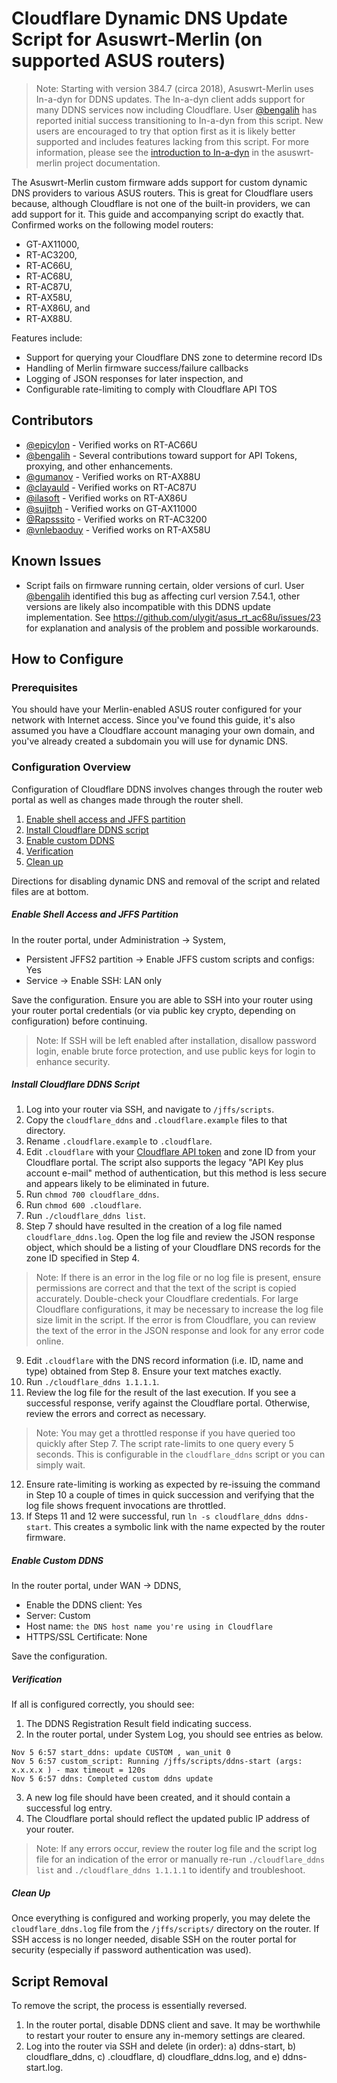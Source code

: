# Cloudflare Dynamic DNS Update Script for Asuswrt-Merlin (on supported ASUS routers)

> Note: Starting with version 384.7 (circa 2018), Asuswrt-Merlin uses In-a-dyn for DDNS updates. The In-a-dyn client adds support for many DDNS services now including Cloudflare. User [@bengalih](https://github.com/bengalih) has reported initial success transitioning to In-a-dyn from this script. New users are encouraged to try that option first as it is likely better supported and includes features lacking from this script. For more information, please see the [introduction to In-a-dyn](https://github.com/RMerl/asuswrt-merlin.ng/wiki/DDNS-services#introduction-to-in-a-dyn) in the asuswrt-merlin project documentation.

The Asuswrt-Merlin custom firmware adds support for custom dynamic DNS providers to various ASUS routers. This is great for Cloudflare users because, although Cloudflare is not one of the built-in providers, we can add support for it. This guide and accompanying script do exactly that. Confirmed works on the following model routers:
  - GT-AX11000,
  - RT-AC3200,
  - RT-AC66U,
  - RT-AC68U,
  - RT-AC87U,
  - RT-AX58U,
  - RT-AX86U, and
  - RT-AX88U.

Features include:
  - Support for querying your Cloudflare DNS zone to determine record IDs
  - Handling of Merlin firmware success/failure callbacks
  - Logging of JSON responses for later inspection, and
  - Configurable rate-limiting to comply with Cloudflare API TOS


## Contributors

- [@epicylon](https://github.com/epicylon) - Verified works on RT-AC66U
- [@bengalih](https://github.com/bengalih) - Several contributions toward support for API Tokens, proxying, and other enhancements.
- [@gumanov](https://github.com/gumanov) - Verified works on RT-AX88U
- [@clayauld](https://github.com/clayauld) - Verified works on RT-AC87U
- [@ilasoft](https://github.com/ilasoft) - Verified works on RT-AX86U
- [@sujitph](https://github.com/sujitph) - Verified works on GT-AX11000
- [@Rapsssito](https://github.com/Rapsssito) - Verified works on RT-AC3200
- [@vnlebaoduy](https://github.com/vnlebaoduy) - Verified works on RT-AX58U

## Known Issues
- Script fails on firmware running certain, older versions of curl. User [@bengalih](https://github.com/bengalih) identified this bug as affecting curl version 7.54.1, other versions are likely also incompatible with this DDNS update implementation. See https://github.com/ulygit/asus_rt_ac68u/issues/23 for explanation and analysis of the problem and possible workarounds.

## How to Configure

### Prerequisites
You should have your Merlin-enabled ASUS router configured for your network with Internet access. Since you've found this guide, it's also assumed you have a Cloudflare account managing your own domain, and you've already created a subdomain you will use for dynamic DNS.

### Configuration Overview
Configuration of Cloudflare DDNS involves changes through the router web portal as well as changes made through the router shell.
1. [Enable shell access and JFFS partition](#enable-shell-access-and-jffs-partition)
2. [Install Cloudflare DDNS script](#install-cloudflare-ddns-script)
3. [Enable custom DDNS](#enable-custom-ddns)
4. [Verification](#verification)
5. [Clean up](#clean-up)

Directions for disabling dynamic DNS and removal of the script and related files are at bottom.

##### Enable Shell Access and JFFS Partition
In the router portal, under Administration -> System,
- Persistent JFFS2 partition -> Enable JFFS custom scripts and configs: Yes
- Service -> Enable SSH: LAN only

Save the configuration. Ensure you are able to SSH into your router using your router portal credentials (or via public key crypto, depending on configuration) before continuing.

> Note: If SSH will be left enabled after installation, disallow password login, enable brute force protection, and use public keys for login to enhance security.

##### Install Cloudflare DDNS Script
1. Log into your router via SSH, and navigate to `/jffs/scripts`.
2. Copy the `cloudflare_ddns` and `.cloudflare.example` files to that directory.
3. Rename `.cloudflare.example` to `.cloudflare`.
4. Edit `.cloudflare` with your [Cloudflare API token](https://developers.cloudflare.com/api/tokens/) and zone ID from your Cloudflare portal. The script also supports the legacy "API Key plus account e-mail" method of authentication, but this method is less secure and appears likely to be eliminated in future.
5. Run `chmod 700 cloudflare_ddns`.
6. Run `chmod 600 .cloudflare`.
7. Run `./cloudflare_ddns list`.
8. Step 7 should have resulted in the creation of a log file named `cloudflare_ddns.log`. Open the log file and review the JSON response object, which should be a listing of your Cloudflare DNS records for the zone ID specified in Step 4.
> Note: If there is an error in the log file or no log file is present, ensure permissions are correct and that the text of the script is copied accurately. Double-check your Cloudflare credentials. For large Cloudflare configurations, it may be necessary to increase the log file size limit in the script. If the error is from Cloudflare, you can review the text of the error in the JSON response and look for any error code online.
9. Edit `.cloudflare` with the DNS record information (i.e. ID, name and type) obtained from Step 8. Ensure your text matches exactly.
10. Run `./cloudflare_ddns 1.1.1.1`.
11. Review the log file for the result of the last execution. If you see a successful response, verify against the Cloudflare portal. Otherwise, review the errors and correct as necessary.
> Note: You may get a throttled response if you have queried too quickly after Step 7. The script rate-limits to one query every 5 seconds. This is configurable in the `cloudflare_ddns` script or you can simply wait.
12. Ensure rate-limiting is working as expected by re-issuing the command in Step 10 a couple of times in quick succession and verifying that the log file shows frequent invocations are throttled.
13. If Steps 11 and 12 were successful, run `ln -s cloudflare_ddns ddns-start`. This creates a symbolic link with the name expected by the router firmware.
##### Enable Custom DDNS
In the router portal, under WAN -> DDNS,
- Enable the DDNS client: Yes
- Server: Custom
- Host name: `the DNS host name you're using in Cloudflare`
- HTTPS/SSL Certificate: None

Save the configuration.

##### Verification
If all is configured correctly, you should see:
1. The DDNS Registration Result field indicating success.
2. In the router portal, under System Log, you should see entries as below.
```
Nov 5 6:57 start_ddns: update CUSTOM , wan_unit 0
Nov 5 6:57 custom_script: Running /jffs/scripts/ddns-start (args: x.x.x.x ) - max timeout = 120s
Nov 5 6:57 ddns: Completed custom ddns update
```
3. A new log file should have been created, and it should contain a successful log entry.
4. The Cloudflare portal should reflect the updated public IP address of your router.

> Note: If any errors occur, review the router log file and the script log file for an indication of the error or manually re-run `./cloudflare_ddns list` and `./cloudflare_ddns 1.1.1.1` to identify and troubleshoot.

##### Clean Up
Once everything is configured and working properly, you may delete the `cloudflare_ddns.log` file from the `/jffs/scripts/` directory on the router. If SSH access is no longer needed, disable SSH on the router portal for security (especially if password authentication was used).

## Script Removal
To remove the script, the process is essentially reversed.
1. In the router portal, disable DDNS client and save. It may be worthwhile to restart your router to ensure any in-memory settings are cleared.
2. Log into the router via SSH and delete (in order): a) ddns-start, b) cloudflare_ddns, c) .cloudflare, d) cloudflare_ddns.log, and e) ddns-start.log.
